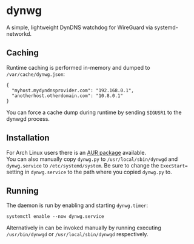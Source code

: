 # dynwg
A simple, lightweight DynDNS watchdog for WireGuard via systemd-networkd.

## Caching
Runtime caching is performed in-memory and dumped to `/var/cache/dynwg.json`:

    {
      "myhost.mydyndnsprovider.com": "192.168.0.1",
      "anotherhost.otherdomain.com": "10.8.0.1"
    }

You can force a cache dump during runtime by sending `SIGUSR1` to the dynwgd process.

## Installation
For Arch Linux users there is an [AUR package](https://aur.archlinux.org/packages/dynwg-git/) available.  
You can also manually copy `dynwg.py` to `/usr/local/sbin/dynwgd` and `dynwg.service` to `/etc/systemd/system`. Be sure to change the `ExecStart=` setting in `dynwg.service` to the path where you copied `dynwg.py` to.

## Running
The daemon is run by enabling and starting `dynwg.timer`:

    systemctl enable --now dynwg.service

Alternatively in can be invoked manually by running executing `/usr/bin/dynwgd` or `/usr/local/sbin/dynwgd` respectively.
